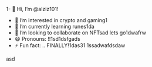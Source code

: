 1- 👋 Hi, I’m @alziz101!
- 👀 I’m interested in crypto and gaming1
- 🌱 I’m currently learning runes1da
- 💞️ I’m looking to collaborate on NFTsad lets go1dwafrw
- 😄 Pronouns: !!1sd1dsfgads
- ⚡ Fun fact: .. FINALLY!1das31
  1ssadwafdsdaw
<!---11
alziz101/alziz101 is a ✨ special ✨ repository because its `README.md` (this file) appears on your GitHub profile.
You can click the Preview link to take a look at your changes.
--->asd
